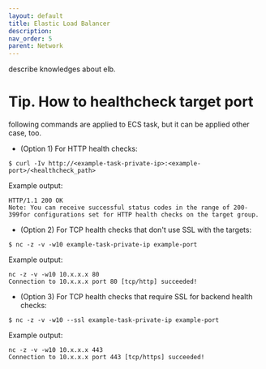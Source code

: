 ```yaml
---
layout: default
title: Elastic Load Balancer
description: 
nav_order: 5
parent: Network
---
```


describe knowledges about elb.



# Tip. How to healthcheck target port

following commands are applied to ECS task, but it can be applied other case, too.

* (Option 1) For HTTP health checks:

```
$ curl -Iv http://<example-task-private-ip>:<example-port>/<healthcheck_path>
```
Example output:

```
HTTP/1.1 200 OK
Note: You can receive successful status codes in the range of 200-399for configurations set for HTTP health checks on the target group.
```

* (Option 2) For TCP health checks that don't use SSL with the targets:

```
$ nc -z -v -w10 example-task-private-ip example-port
```
Example output:

```
nc -z -v -w10 10.x.x.x 80
Connection to 10.x.x.x port 80 [tcp/http] succeeded!
```

* (Option 3) For TCP health checks that require SSL for backend health checks:

```
$ nc -z -v -w10 --ssl example-task-private-ip example-port
```
Example output:

```
nc -z -v -w10 10.x.x.x 443
Connection to 10.x.x.x port 443 [tcp/https] succeeded!
```


